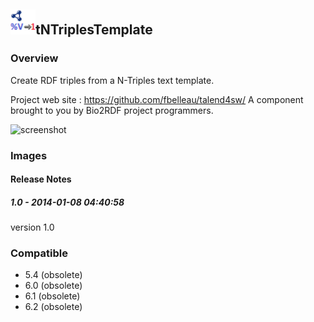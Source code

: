 ## <img src='./logo.jpg' width='40' height='40'>tNTriplesTemplate

### Overview
Create RDF triples from a N-Triples text template.

Project web site : https://github.com/fbelleau/talend4sw/
A component brought to you by Bio2RDF project programmers.


![screenshot](https://talendforge.org/exchange/tos/upload_tos/extension-1076/screenshot.jpg)
### Images




#### Release Notes

##### 1.0 - 2014-01-08 04:40:58
version 1.0
### Compatible
 -  5.4 (obsolete)
 -   6.0 (obsolete)
 -   6.1 (obsolete)
 -   6.2 (obsolete)